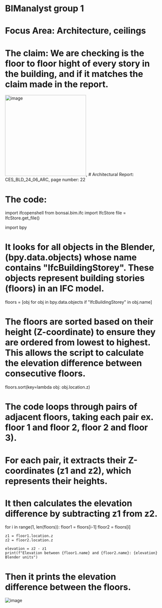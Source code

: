 # BIManalyst group 1
# Focus Area: Architecture, ceilings
# The claim: We are checking is the floor to floor hight of every story in the building, and if it matches the claim made in the report. 
<img width="266" alt="image" src="https://github.com/user-attachments/assets/79eda680-0ed1-4983-8389-48f31095e5bf">, # Architectural Report: CES_BLD_24_06_ARC, page number: 22
# The code:
import ifcopenshell
from bonsai.bim.ifc import IfcStore
file = IfcStore.get_file()

import bpy

# It looks for all objects in the Blender, (bpy.data.objects) whose name contains "IfcBuildingStorey". These objects represent building stories (floors) in an IFC model.

floors = [obj for obj in bpy.data.objects if "IfcBuildingStorey" in obj.name]

# The floors are sorted based on their height (Z-coordinate) to ensure they are ordered from lowest to highest. This allows the script to calculate the elevation difference between consecutive floors.
floors.sort(key=lambda obj: obj.location.z)

# The code loops through pairs of adjacent floors, taking each pair ex. floor 1 and floor 2, floor 2 and floor 3).
# For each pair, it extracts their Z-coordinates (z1 and z2), which represents their heights.
# It then calculates the elevation difference by subtracting z1 from z2.

for i in range(1, len(floors)):
    floor1 = floors[i-1]
    floor2 = floors[i]
    
    z1 = floor1.location.z
    z2 = floor2.location.z
    
    elevation = z2 - z1
    print(f"Elevation between {floor1.name} and {floor2.name}: {elevation} Blender units")

# Then it prints the elevation difference between the floors.


![image](https://github.com/user-attachments/assets/c1ec1831-ded5-42cb-ad2d-79cbc28c81d4)

